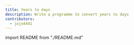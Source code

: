 ```yaml
---
title: Years to days
description: Write a programme to convert years to days
contributors:
  - jojo4441
---
```


import README from "./README.md"

<README />
